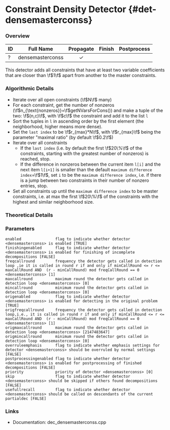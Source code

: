 # Constraint Density Detector {#det-densemasterconss}

### Overview

| ID |          Full Name          | Propagate | Finish | Postprocess |
|----|-----------------------------|:---------:|:------:|:-----------:|
| ?  | densemasterconss            | ✓ |   |   |

This detector adds all constraints that have at least two variable coefficients that are closer than \f$1\f$ apart from another to the master constraints.

### Algorithmic Details

* Iterate over all open constraints (\f$N\f$ many)
 * For each constraint, get the number of nonzeros (\f$n_{\text{nonzeros}}=\f$getNVarsForCons()) and make a tuple of the two: \f$(n,c)\f$, with \f$c\f$ the constraint and add it to the list `l`
* Sort the tuples in `l` in ascending order by the first element (the neighborhood, higher means more dense).
* Set the `last index` to be \f$r_{max}*N\f$, with \f$r_{max}\f$ being the parameter "maximal ratio" (by default \f$0.2\f$)
* Iterate over all constraints
  * If the `last index` (i.e. by default the first \f$20\%\f$ of the constraints, starting with the greatest number of nonzeros) is reached, stop.
  * If the difference in nonzeros between the current item `l[i]` and the next item `l[i+1]` is smaller than the default `maximum difference index`=\f$1\f$, set `i` to be the `maximum difference index`, i.e. if there is a jump between two constraints in their number of nonzero entries, stop.
* Set all constraints up until the `maximum difference index` to be master constraints, i.e. at max the first \f$20\%\f$ of the constraints with the highest and similar neighborhood size.

### Theoretical Details

### Parameters

    enabled               flag to indicate whether detector <densemasterconss> is enabled [TRUE]
    finishingenabled      flag to indicate whether detector <densemasterconss> is enabled for finishing of incomplete decompositions [FALSE]
    freqcallround         frequency the detector gets called in detection loop ,ie it is called in round r if and only if minCallRound <= r <= maxCallRound AND  (r - minCallRound) mod freqCallRound == 0 <densemasterconss> [1]
    maxcallround          maximum round the detector gets called in detection loop <densemasterconss> [0]
    mincallround          minimum round the detector gets called in detection loop <densemasterconss> [0]
    origenabled           flag to indicate whether detector <densemasterconss> is enabled for detecting in the original problem [TRUE]
    origfreqcallround     frequency the detector gets called in detection loop,i.e., it is called in round r if and only if minCallRound <= r <= maxCallRound AND  (r - minCallRound) mod freqCallRound == 0 <densemasterconss> [1]
    origmaxcallround      maximum round the detector gets called in detection loop <densemasterconss> [2147483647]
    origmincallround      minimum round the detector gets called in detection loop <densemasterconss> [0]
    overruleemphasis      flag to indicate whether emphasis settings for detector <densemasterconss> should be overruled by normal settings [FALSE]
    postprocessingenabled flag to indicate whether detector <densemasterconss> is enabled for postprocessing of finished decompositions [FALSE]
    priority              priority of detector <densemasterconss> [0]
    skip                  flag to indicate whether detector <densemasterconss> should be skipped if others found decompositions [FALSE]
    usefullrecall         flag to indicate whether detector <densemasterconss> should be called on descendants of the current partialdec [FALSE]


### Links
 * Documentation: dec_densemasterconss.cpp
